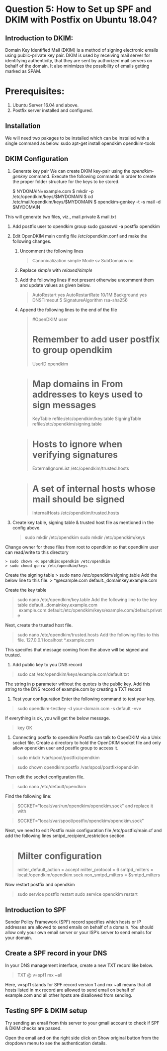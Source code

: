 # Question 5: How to Set up SPF and DKIM with Postfix on Ubuntu 18.04?

## Introduction to DKIM:
Domain Key Identified Mail (DKIM) is a method of signing electronic emails using public-private key pair. DKIM is used by receiving mail server for identifying authenticity, that they are sent by authorized mail servers on behalf of the domain. It also minimizes the possibility of emails getting marked as SPAM.

# Prerequisites:
1. Ubuntu Server 16.04 and above.
1. Postfix server installed and configured.

## Installation
We will need two pakages to be installed which can be installed with a single command as below.
	sudo apt-get install opendkim opendkim-tools

## DKIM Configuration
1. Generate key pair
We can create DKIM key-pair using the *opendkim-genkey* command. Execute the following commands in order to create the proper folder structure for the keys to be stored.

	$ NYDOMAIN=example.com
	$ mkdir -p /etc/opendkim/keys/$MYDOMAIN
	$ cd /etc/mail/opendkim/keys/$MYDOMAIN
	$ opendkim-genkey -t -s mail -d $MYDOMAIN

This will generate two files, viz., mail.private & mail.txt

1. Add postfix user to opendkim group
	sudo gpasswd -a postfix opendkim

1. Edit OpenDKIM main config file /etc/opendkim.conf and make the following changes.
	1. Uncomment the following lines
		> Canonicalization   simple
		> Mode               sv
		> SubDomains         no
	1. Replace _simple_ with _relaxed/simple_
	1. Add the following lines if not present otherwise uncomment them and update values as given below.
		> AutoRestart         yes
		> AutoRestartRate     10/1M
		> Background          yes
		> DNSTimeout          5
		> SignatureAlgorithm  rsa-sha256
	1. Append the following lines to the end of the file
		> #OpenDKIM user
		> # Remember to add user postfix to group opendkim
		> UserID             opendkim

		> # Map domains in From addresses to keys used to sign messages
		> KeyTable           refile:/etc/opendkim/key.table
		> SigningTable       refile:/etc/opendkim/signing.table

		> # Hosts to ignore when verifying signatures
		> ExternalIgnoreList  /etc/opendkim/trusted.hosts

		> # A set of internal hosts whose mail should be signed
		> InternalHosts       /etc/opendkim/trusted.hosts
1. Create key table, signing table & trusted host file as mentioned in the config above.
	> sudo mkdir /etc/opendkim
	> sudo mkdir /etc/opendkim/keys

Change owner for these files from root to opendkim so that opendkim user can read/write to this directory

	> sudo chown -R opendkim:opendkim /etc/opendkim
	> sudo chmod go-rw /etc/opendkim/keys

Create the signing table 
	> sudo nano /etc/opendkim/signing.table
Add the below line to this file.
	> *@example.com		default._domainkey.example.com

Create the key table
> sudo nano /etc/opendkim/key.table
Add the following line to the key table
> default._domainkey.example.com    example.com:default:/etc/opendkim/keys/example.com/default.private

Next, create the trusted host file.
> sudo nano /etc/opendkim/trusted.hosts
Add the following files to this file.
> 127.0.0.1 
> localhost 
> *.example.com

This specifes that message coming from the above will be signed and trusted.

1. Add public key to you DNS record
> sudo cat /etc/opendkim/keys/example.com/default.txt

The string in p parameter without the quotes is the public key. Add this string to the DNS record of example.com by creating a TXT record

1. Test your configuration
Enter the following command to test your key.
> sudo opendkim-testkey -d your-domain.com -s default -vvv

If everything is ok, you will get the below message.
> key OK

1. Connecting postfix to opendkim
Postfix can talk to OpenDKIM via a Unix socket file. 
Create a directory to hold the OpenDKIM socket file and only allow opendkim user and postfix group to access it.

> sudo mkdir /var/spool/postfix/opendkim

> sudo chown opendkim:postfix /var/spool/postfix/opendkim
 
Then edit the socket configuration file.

> sudo nano /etc/default/opendkim


Find the following line:
> SOCKET="local:/var/run/opendkim/opendkim.sock"
and replace it with

> SOCKET="local:/var/spool/postfix/opendkim/opendkim.sock"
 
Next, we need to edit Postfix main configuration file /etc/postfix/main.cf and add the following lines smtpd_recipient_restriction section.

> # Milter configuration
> milter_default_action = accept
> milter_protocol = 6
> smtpd_milters = local:/opendkim/opendkim.sock
> non_smtpd_milters = $smtpd_milters
 
Now restart postfix and opendkim
> sudo service postfix restart
> sudo service opendkim restart
 
## Introduction to SPF
Sender Policy Framework (SPF) record specifies which hosts or IP addresses are allowed to send emails on behalf of a domain. You should allow only your own email server or your ISP’s server to send emails for your domain.

## Create a SPF record in your DNS
In your DNS management interface, create a new TXT record like below.
> TXT  @   v=spf1 mx ~all

Here, v=spf1 stands for SPF record version 1 and mx ~all means that all hosts listed in mx record are allowed to send email on behalf of example.com and all other hpsts are disallowed from sending. 

## Testing SPF & DKIM setup
Try sending an email from this server to your gmail account to check if SPF & DKIM checks are passed.

Open the email and on the right side click on Show original button from the dropdown menu to see the authentication details.


